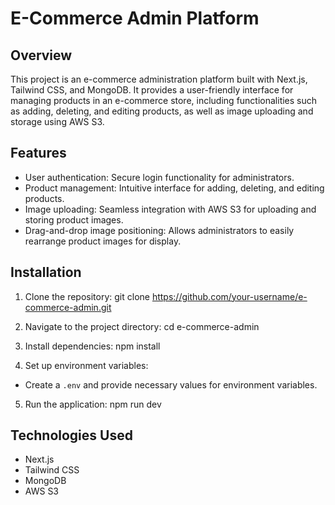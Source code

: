 # E-Commerce Admin Platform

## Overview
This project is an e-commerce administration platform built with Next.js, Tailwind CSS, and MongoDB. It provides a user-friendly interface for managing products in an e-commerce store, including functionalities such as adding, deleting, and editing products, as well as image uploading and storage using AWS S3.

## Features
- User authentication: Secure login functionality for administrators.
- Product management: Intuitive interface for adding, deleting, and editing products.
- Image uploading: Seamless integration with AWS S3 for uploading and storing product images.
- Drag-and-drop image positioning: Allows administrators to easily rearrange product images for display.

## Installation
1. Clone the repository:
git clone https://github.com/your-username/e-commerce-admin.git

2. Navigate to the project directory:
cd e-commerce-admin

3. Install dependencies:
npm install

4. Set up environment variables:
- Create a `.env` and provide necessary values for environment variables.

5. Run the application:
npm run dev

## Technologies Used
- Next.js
- Tailwind CSS
- MongoDB
- AWS S3
